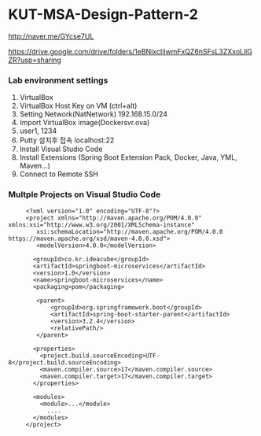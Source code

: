 # KUT-MSA-Design-Pattern-2

http://naver.me/GYcse7UL

https://drive.google.com/drive/folders/1eBNixcIilwmFxQZ6nSFsL3ZXxoLilGZR?usp=sharing

### Lab environment settings

1. VirtualBox
2. VirtualBox Host Key on VM (ctrl+alt)
3. Setting Network(NatNetwork)
   192.168.15.0/24
4. Import VirtualBox image(Dockersvr.ova)
5. user1, 1234
6. Putty 설치후 접속
   localhost:22
7. Install Visual Studio Code
8. Install Extensions (Spring Boot Extension Pack, Docker, Java, YML, Maven...)
9. Connect to Remote SSH


### Multple Projects on Visual Studio Code

         <?xml version="1.0" encoding="UTF-8"?>
         <project xmlns="http://maven.apache.org/POM/4.0.0" xmlns:xsi="http://www.w3.org/2001/XMLSchema-instance"
         	xsi:schemaLocation="http://maven.apache.org/POM/4.0.0 https://maven.apache.org/xsd/maven-4.0.0.xsd">
         	<modelVersion>4.0.0</modelVersion>
         
           <groupId>co.kr.ideacube</groupId>
           <artifactId>springboot-microservices</artifactId>
           <version>1.0</version>
           <name>springboot-microservices</name>
           <packaging>pom</packaging>
         
         	<parent>
         		<groupId>org.springframework.boot</groupId>
         		<artifactId>spring-boot-starter-parent</artifactId>
         		<version>3.2.4</version>
         		<relativePath/>
         	</parent>
         
           <properties>
             <project.build.sourceEncoding>UTF-8</project.build.sourceEncoding>
             <maven.compiler.source>17</maven.compiler.source>
             <maven.compiler.target>17</maven.compiler.target>    
           </properties>
             
           <modules>
             <module>...</module>
               ....
           </modules>
         </project>
